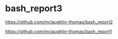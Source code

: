 # bash_report3
https://github.com/mclaughlin-thomas/bash_report2

https://github.com/mclaughlin-thomas/bash_report1
